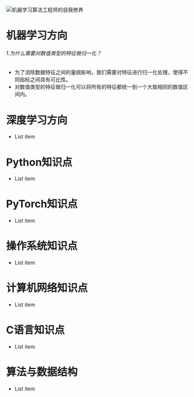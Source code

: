 ![机器学习算法工程师的自我修养](https://img-blog.csdnimg.cn/1502704f4f3a4da08934a3ef2dc4d03f.png)
# 机器学习方向
###### 1.为什么需要对数值类型的特征做归一化？
 - 为了消除数据特征之间的量纲影响，我们需要对特征进行归一化处理，使得不同指标之间具有可比性。
 - 对数值类型的特征做归一化可以将所有的特征都统一到一个大致相同的数值区间内。

# 深度学习方向

 - List item

# Python知识点

 - List item

# PyTorch知识点

 - List item

# 操作系统知识点

 - List item

# 计算机网络知识点

 - List item

# C语言知识点

 - List item

# 算法与数据结构

 - List item
